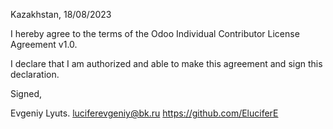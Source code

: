 Kazakhstan, 18/08/2023

I hereby agree to the terms of the Odoo Individual Contributor License
Agreement v1.0.

I declare that I am authorized and able to make this agreement and sign this
declaration.

Signed,

Evgeniy Lyuts. luciferevgeniy@bk.ru https://github.com/EluciferE
